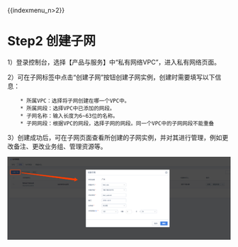 {{indexmenu_n>2}}

# Step2 创建子网

1）登录控制台，选择【产品与服务】中“私有网络VPC”，进入私有网络页面。

2）可在子网标签中点击“创建子网”按钮创建子网实例，创建时需要填写以下信息：

``` 
    * 所属VPC：选择将子网创建在哪一个VPC中。
    * 所属网段：选择VPC中已添加的网段。
    * 子网名称：输入长度为6~63位的名称。
    * 子网网段：根据VPC的网段，选择子网的网段。同一个VPC中的子网网段不能重叠
```

3）创建成功后，可在子网页面查看所创建的子网实例，并对其进行管理，例如更改备注、更改业务组、管理资源等。

![image](/images/create_subnet.png)
